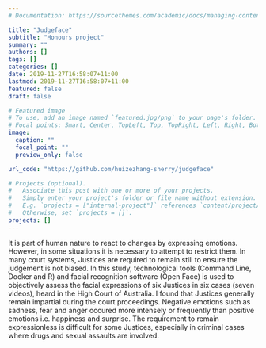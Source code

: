 ```yaml
---
# Documentation: https://sourcethemes.com/academic/docs/managing-content/

title: "Judgeface"
subtitle: "Honours project"
summary: ""
authors: []
tags: []
categories: []
date: 2019-11-27T16:58:07+11:00
lastmod: 2019-11-27T16:58:07+11:00
featured: false
draft: false

# Featured image
# To use, add an image named `featured.jpg/png` to your page's folder.
# Focal points: Smart, Center, TopLeft, Top, TopRight, Left, Right, BottomLeft, Bottom, BottomRight.
image:
  caption: ""
  focal_point: ""
  preview_only: false

url_code: "https://github.com/huizezhang-sherry/judgeface"

# Projects (optional).
#   Associate this post with one or more of your projects.
#   Simply enter your project's folder or file name without extension.
#   E.g. `projects = ["internal-project"]` references `content/project/deep-learning/index.md`.
#   Otherwise, set `projects = []`.
projects: []
---
```


It is part of human nature to react to changes by expressing emotions. However, in some situations it is necessary to attempt to restrict them. In many court systems, Justices are required to remain still to ensure the judgement is not biased. In this study, technological tools (Command Line, Docker and R) and facial recognition software (Open Face) is used to objectively assess the facial expressions of six Justices in six cases (seven videos), heard in the High Court of Australia. I found that Justices generally remain impartial during the court proceedings. Negative emotions such as sadness, fear and anger occured more intensely or frequently than positive emotions i.e. happiness and surprise. The requirement to remain expressionless is difficult for some Justices, especially in criminal cases where drugs and sexual assaults are involved.